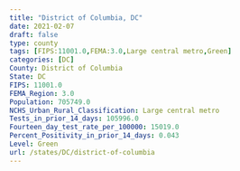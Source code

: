 ```yaml
---
title: "District of Columbia, DC"
date: 2021-02-07
draft: false
type: county
tags: [FIPS:11001.0,FEMA:3.0,Large central metro,Green]
categories: [DC]
County: District of Columbia
State: DC
FIPS: 11001.0
FEMA_Region: 3.0
Population: 705749.0
NCHS_Urban_Rural_Classification: Large central metro
Tests_in_prior_14_days: 105996.0
Fourteen_day_test_rate_per_100000: 15019.0
Percent_Positivity_in_prior_14_days: 0.043
Level: Green
url: /states/DC/district-of-columbia
---
```



